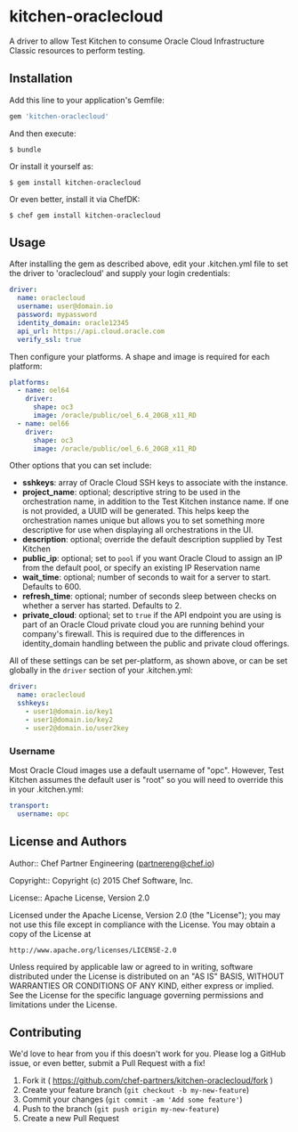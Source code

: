 # kitchen-oraclecloud

A driver to allow Test Kitchen to consume Oracle Cloud Infrastructure Classic resources to perform testing.

## Installation

Add this line to your application's Gemfile:

```ruby
gem 'kitchen-oraclecloud'
```

And then execute:

    $ bundle

Or install it yourself as:

    $ gem install kitchen-oraclecloud

Or even better, install it via ChefDK:

    $ chef gem install kitchen-oraclecloud

## Usage

After installing the gem as described above, edit your .kitchen.yml file to set the driver to 'oraclecloud' and supply your login credentials:

```yaml
driver:
  name: oraclecloud
  username: user@domain.io
  password: mypassword
  identity_domain: oracle12345
  api_url: https://api.cloud.oracle.com
  verify_ssl: true
```

Then configure your platforms. A shape and image is required for each platform:

```yaml
platforms:
  - name: oel64
    driver:
      shape: oc3
      image: /oracle/public/oel_6.4_20GB_x11_RD
  - name: oel66
    driver:
      shape: oc3
      image: /oracle/public/oel_6.6_20GB_x11_RD
```

Other options that you can set include:

 * **sshkeys**: array of Oracle Cloud SSH keys to associate with the instance.
 * **project_name**: optional; descriptive string to be used in the orchestration name, in addition to the Test Kitchen instance name.  If one is not provided, a UUID will be generated.  This helps keep the orchestration names unique but allows you to set something more descriptive for use when displaying all orchestrations in the UI.
 * **description**: optional; override the default description supplied by Test Kitchen
 * **public_ip**: optional; set to `pool` if you want Oracle Cloud to assign an IP from the default pool, or specify an existing IP Reservation name
 * **wait_time**: optional; number of seconds to wait for a server to start.  Defaults to 600.
 * **refresh_time**: optional; number of seconds sleep between checks on whether a server has started.  Defaults to 2.
 * **private_cloud**: optional; set to `true` if the API endpoint you are using is part of an Oracle Cloud private cloud you are running behind your company's firewall. This is required due to the differences in identity_domain handling between the public and private cloud offerings.

All of these settings can be set per-platform, as shown above, or can be set globally in the `driver` section of your .kitchen.yml:

```yaml
driver:
  name: oraclecloud
  sshkeys:
    - user1@domain.io/key1
    - user1@domain.io/key2
    - user2@domain.io/user2key
```

### Username

Most Oracle Cloud images use a default username of "opc".  However, Test Kitchen assumes the default user is "root" so you will need to override this in your .kitchen.yml:

```yaml
transport:
  username: opc
```

## License and Authors

Author:: Chef Partner Engineering (<partnereng@chef.io>)

Copyright:: Copyright (c) 2015 Chef Software, Inc.

License:: Apache License, Version 2.0

Licensed under the Apache License, Version 2.0 (the "License"); you may not use
this file except in compliance with the License. You may obtain a copy of the License at

```
http://www.apache.org/licenses/LICENSE-2.0
```

Unless required by applicable law or agreed to in writing, software distributed under the
License is distributed on an "AS IS" BASIS, WITHOUT WARRANTIES OR CONDITIONS OF ANY KIND,
either express or implied. See the License for the specific language governing permissions
and limitations under the License.

## Contributing

We'd love to hear from you if this doesn't work for you. Please log a GitHub issue, or even better, submit a Pull Request with a fix!

1. Fork it ( https://github.com/chef-partners/kitchen-oraclecloud/fork )
2. Create your feature branch (`git checkout -b my-new-feature`)
3. Commit your changes (`git commit -am 'Add some feature'`)
4. Push to the branch (`git push origin my-new-feature`)
5. Create a new Pull Request
